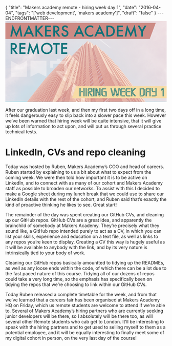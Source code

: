 {
  "title": "Makers academy remote - hiring week day 1",
  "date": "2016-04-04",
  "tags": "['web development', 'makers academy']",
  "draft": "false"
}
---ENDFRONTMATTER---
![Makers Academy remote hiring week day 1](media/makers-academy-remote-hiring-week-day-1-header.png "Makers Academy remote hiring week day 1")

After our graduation last week, and then my first two days off in a long time, it feels dangerously easy to slip back into a slower pace this week. However we’ve been warned that hiring week will be quite intensive, that it will give up lots of information to act upon, and will put us through several practice technical tests.

# LinkedIn, CVs and repo cleaning

Today was hosted by Ruben, Makers Academy’s COO and head of careers. Ruben started by explaining to us a bit about what to expect from the coming week. We were then told how important it is to be active on LinkedIn, and to connect with as many of our cohort and Makers Academy staff as possible to broaden our networks. To assist with this I decided to make a Google sheet during my lunch break that we could use to share our LinkedIn details with the rest of the cohort, and Ruben said that’s exactly the kind of proactive thinking he likes to see. Great start!

The remainder of the day was spent creating our GitHub CVs, and cleaning up our GitHub repos. GitHub CVs are a great idea, and apparently the brainchild of somebody at Makers Academy. They’re precisely what they sound like, a GitHub repo intended purely to act as a CV, in which you can list your skills, experience and education on a text file, as well as links to any repos you’re keen to display. Creating a CV this way is hugely useful as it will be available to anybody with the link, and by its very nature is intrinsically tied to your body of work.

Cleaning our GitHub repos basically amountted to tidying up the READMEs, as well as any loose ends within the code, of which there can be a lot due to the fast paced nature of this course. Tidying all of our dozens of repos could take a very long time, so the emphasis has specifically been on tidying the repos that we’re choosing to link within our GitHub CVs.

Today Ruben released a complete timetable for the week, and from that we’ve learned that a careers fair has been organised at Makers Academy HQ on Friday, which us remote students are welcome to attend if we’re able to. Several of Makers Academy’s hiring partners who are currently seeking junior developers will be there, so I absolutely will be there too, as will several other Remote students who cab get to London. It’ll be interesting to speak with the hiring partners and to get used to selling myself to them as a potential employee, and it will be equally interesting to finally meet some of my digital cohort in person, on the very last day of the course!